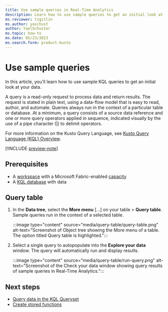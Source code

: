 ```yaml
---
title: Use sample queries in Real-Time Analytics
description: Learn how to use sample queries to get an initial look at your data in Real-Time Analytics.
ms.reviewer: tzgitlin
ms.author: yaschust
author: YaelSchuster
ms.topic: how-to
ms.date: 05/23/2023
ms.search.form: product-kusto
---
```

# Use sample queries

In this article, you'll learn how to use sample KQL queries to get an initial look at your data.

A query is a read-only request to process data and return results. The request is stated in plain text, using a data-flow model that is easy to read, author, and automate. Queries always run in the context of a particular table or database. At a minimum, a query consists of a source data reference and one or more query operators applied in sequence, indicated visually by the use of a pipe character (|) to delimit operators.

For more information on the Kusto Query Language, see [Kusto Query Language (KQL) Overview](/azure/data-explorer/kusto/query/index?context=/fabric/context/context).

[!INCLUDE [preview-note](../includes/preview-note.md)]

## Prerequisites

* A [workspace](../get-started/create-workspaces.md) with a Microsoft Fabric-enabled [capacity](../enterprise/licenses.md#capacity)
* A [KQL database](create-database.md) with data

## Query table

1. In the **Data tree**, select the **More menu** [...] on your table > **Query table**. Sample queries run in the context of a selected table.

    :::image type="content" source="media/query-table/query-table.png" alt-text="Screenshot of Object tree showing the More menu of a table. The option titled Query table is highlighted.":::

1. Select a single query to autopopulate into the **Explore your data** window. The query will automatically run and display results.

    :::image type="content" source="media/query-table/run-query.png" alt-text="Screenshot of the Check your data window showing query results of sample queries in Real-Time Analytics.":::

## Next steps

* [Query data in the KQL Queryset](kusto-query-set.md)
* [Create stored functions](create-functions.md)
